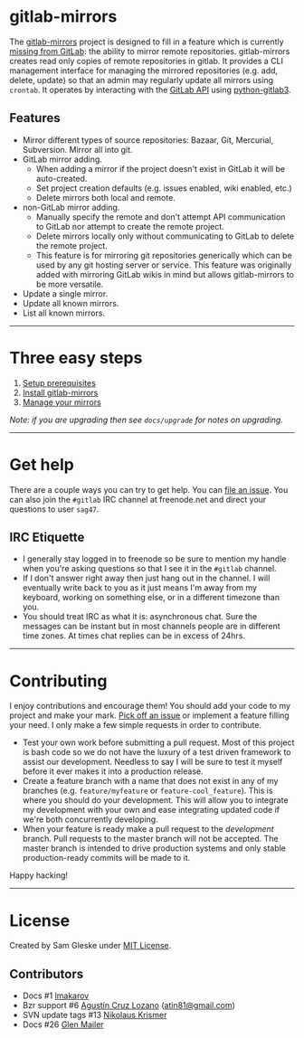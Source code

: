 # gitlab-mirrors

The [gitlab-mirrors](https://github.com/sag47/gitlab-mirrors) project is
designed to fill in a feature which is currently
[missing from GitLab][mirror-missing]: the ability to mirror remote
repositories.  gitlab-mirrors creates read only copies of remote repositories in
gitlab.  It provides a CLI management interface for managing the mirrored
repositories (e.g. add, delete, update) so that an admin may regularly update
all mirrors using `crontab`.  It operates by interacting with the
[GitLab API][gitlab-api] using [python-gitlab3][python-gitlab3].


## Features

* Mirror different types of source repositories:  Bazaar, Git, Mercurial,
  Subversion.  Mirror all into git.
* GitLab mirror adding.
  * When adding a mirror if the project doesn't exist in GitLab it will be
    auto-created.
  * Set project creation defaults (e.g. issues enabled, wiki enabled, etc.)
  * Delete mirrors both local and remote.
* non-GitLab mirror adding.
  * Manually specify the remote and don't attempt API communication to GitLab
    nor attempt to create the remote project.
  * Delete mirrors locally only without communicating to GitLab to delete the
    remote project.
  * This feature is for mirroring git repositories generically which can be used
    by any git hosting server or service.  This feature was originally added
    with mirroring GitLab wikis in mind but allows gitlab-mirrors to be more
    versatile.
* Update a single mirror.
* Update all known mirrors.
* List all known mirrors.


---
# Three easy steps

1. [Setup prerequisites](docs/prerequisites.md)
2. [Install gitlab-mirrors](docs/installation.md)
3. [Manage your mirrors](docs/management.md)

*Note: if you are upgrading then see `docs/upgrade` for notes on upgrading.*


---
# Get help

There are a couple ways you can try to get help.  You can
[file an issue][issues].  You can also join the `#gitlab` IRC channel at
freenode.net and direct your questions to user `sag47`.

## IRC Etiquette

* I generally stay logged in to freenode so be sure to mention my handle when
  you're asking questions so that I see it in the `#gitlab` channel.
* If I don't answer right away then just hang out in the channel.  I will
  eventually write back to you as it just means I'm away from my keyboard,
  working on something else, or in a different timezone than you.
* You should treat IRC as what it is: asynchronous chat.  Sure the messages can
  be instant but in most channels people are in different time zones.  At times
  chat replies can be in excess of 24hrs.


---
# Contributing

I enjoy contributions and encourage them!  You should add your code to my
project and make your mark.  [Pick off an issue][issues] or implement a feature
filling your need.  I only make a few simple requests in order to contribute.

* Test your own work before submitting a pull request.  Most of this project is
  bash code so we do not have the luxury of a test driven framework to assist
  our development.  Needless to say I will be sure to test it myself before it
  ever makes it into a production release.
* Create a feature branch with a name that does not exist in any of my branches
  (e.g. `feature/myfeature` or `feature-cool_feature`).  This is where you
  should do your development.  This will allow you to integrate my development
  with your own and ease integrating updated code if we're both concurrently
  developing.
* When your feature is ready make a pull request to the *development* branch.
  Pull requests to the master branch will not be accepted.  The master branch is
  intended to drive production systems and only stable production-ready commits
  will be made to it.

Happy hacking!

---
# License

Created by Sam Gleske under [MIT License](LICENSE).

## Contributors

* Docs #1 [lmakarov](https://github.com/lmakarov)
* Bzr support #6 [Agustín Cruz Lozano](https://github.com/agb80) (atin81@gmail.com)
* SVN update tags #13 [Nikolaus Krismer](https://github.com/nikolauskrismer)
* Docs #26 [Glen Mailer](https://github.com/glenjamin)

[mirror-missing]: http://feedback.gitlab.com/forums/176466-general/suggestions/4286666-mirror-git-svn-into-repo-
[gitlab-api]: http://api.gitlab.org/
[python-gitlab3]: https://github.com/alexvh/python-gitlab3
[issues]: https://github.com/samrocketman/gitlab-mirrors/issues
